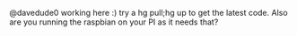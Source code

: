 @davedude0 working here :) try a hg pull;hg up to get the latest code. Also are you running the raspbian on your PI as it needs that?